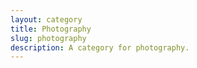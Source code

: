 ```yaml
---
layout: category
title: Photography
slug: photography
description: A category for photography.
---
```

